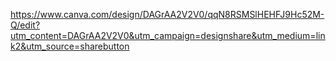 https://www.canva.com/design/DAGrAA2V2V0/qqN8RSMSlHEHFJ9Hc52M-Q/edit?utm_content=DAGrAA2V2V0&utm_campaign=designshare&utm_medium=link2&utm_source=sharebutton
 
